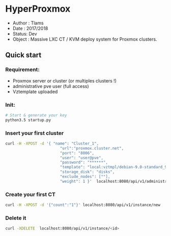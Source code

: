# HyperProxmox

* Author : Tlams
* Date : 2017/2018
* Status: Dev
* Object :   Massive LXC CT / KVM deploy system for Proxmox clusters.

## Quick start

### Requirement:
* Proxmox server or cluster (or multiples clusters !)
* administrative pve user (full access)
* Vztemplate uploaded

### Init:
``` bash
# Start & generate your key
python3.5 startup.py
```

### Insert your first cluster
``` bash
curl -H -XPOST -d '{ "name": "Cluster_1",
                        "url":"proxmox.cluster.net",
                        "port": "8006",
                        "user": "user@pve",
                        "password": "******",
                        "template": "local:vztmpl/debian-9.0-standard_9.0-2_amd64.tar.gz",
                        "storage_disk": "disks",
                        "exclude_nodes": [""],
                        "weight": 1 }'  localhost:8080/api/v1/administration/cluster/new\
```

### Create your first CT
``` bash
curl -H -XPOST -d '{"count":"1"}' localhost:8080/api/v1/instance/new
```

### Delete it
``` bash
curl -XDELETE  localhost:8080/api/v1/instance/<id>
```
